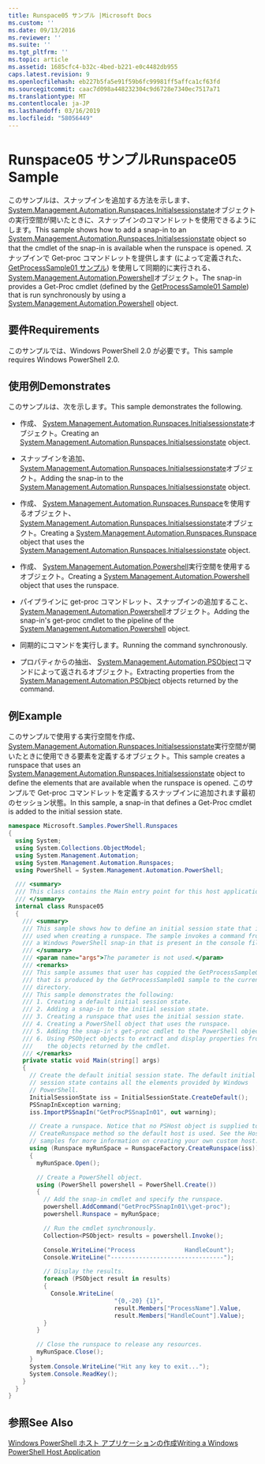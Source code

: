 ```yaml
---
title: Runspace05 サンプル |Microsoft Docs
ms.custom: ''
ms.date: 09/13/2016
ms.reviewer: ''
ms.suite: ''
ms.tgt_pltfrm: ''
ms.topic: article
ms.assetid: 1685cfc4-b32c-4bed-b221-e0c4482db955
caps.latest.revision: 9
ms.openlocfilehash: eb227b5fa5e91f59b6fc99981ff5affca1cf63fd
ms.sourcegitcommit: caac7d098a448232304c9d6728e7340ec7517a71
ms.translationtype: MT
ms.contentlocale: ja-JP
ms.lasthandoff: 03/16/2019
ms.locfileid: "58056449"
---
```

# <a name="runspace05-sample"></a><span data-ttu-id="7fd4d-102">Runspace05 サンプル</span><span class="sxs-lookup"><span data-stu-id="7fd4d-102">Runspace05 Sample</span></span>

<span data-ttu-id="7fd4d-103">このサンプルは、スナップインを追加する方法を示します、 [System.Management.Automation.Runspaces.Initialsessionstate](/dotnet/api/System.Management.Automation.Runspaces.InitialSessionState)オブジェクトの実行空間が開いたときに、スナップインのコマンドレットを使用できるようにします。</span><span class="sxs-lookup"><span data-stu-id="7fd4d-103">This sample shows how to add a snap-in to an [System.Management.Automation.Runspaces.Initialsessionstate](/dotnet/api/System.Management.Automation.Runspaces.InitialSessionState) object so that the cmdlet of the snap-in is available when the runspace is opened.</span></span> <span data-ttu-id="7fd4d-104">スナップインで Get-proc コマンドレットを提供します (によって定義された、 [GetProcessSample01 サンプル](../cmdlet/getprocesssample01-sample.md)) を使用して同期的に実行される、 [System.Management.Automation.Powershell](/dotnet/api/system.management.automation.powershell)オブジェクト。</span><span class="sxs-lookup"><span data-stu-id="7fd4d-104">The snap-in provides a Get-Proc cmdlet (defined by the [GetProcessSample01 Sample](../cmdlet/getprocesssample01-sample.md)) that is run synchronously by using a [System.Management.Automation.Powershell](/dotnet/api/system.management.automation.powershell) object.</span></span>

## <a name="requirements"></a><span data-ttu-id="7fd4d-105">要件</span><span class="sxs-lookup"><span data-stu-id="7fd4d-105">Requirements</span></span>

<span data-ttu-id="7fd4d-106">このサンプルでは、Windows PowerShell 2.0 が必要です。</span><span class="sxs-lookup"><span data-stu-id="7fd4d-106">This sample requires Windows PowerShell 2.0.</span></span>

## <a name="demonstrates"></a><span data-ttu-id="7fd4d-107">使用例</span><span class="sxs-lookup"><span data-stu-id="7fd4d-107">Demonstrates</span></span>

<span data-ttu-id="7fd4d-108">このサンプルは、次を示します。</span><span class="sxs-lookup"><span data-stu-id="7fd4d-108">This sample demonstrates the following.</span></span>

- <span data-ttu-id="7fd4d-109">作成、 [System.Management.Automation.Runspaces.Initialsessionstate](/dotnet/api/System.Management.Automation.Runspaces.InitialSessionState)オブジェクト。</span><span class="sxs-lookup"><span data-stu-id="7fd4d-109">Creating an [System.Management.Automation.Runspaces.Initialsessionstate](/dotnet/api/System.Management.Automation.Runspaces.InitialSessionState) object.</span></span>

- <span data-ttu-id="7fd4d-110">スナップインを追加、 [System.Management.Automation.Runspaces.Initialsessionstate](/dotnet/api/System.Management.Automation.Runspaces.InitialSessionState)オブジェクト。</span><span class="sxs-lookup"><span data-stu-id="7fd4d-110">Adding the snap-in to the [System.Management.Automation.Runspaces.Initialsessionstate](/dotnet/api/System.Management.Automation.Runspaces.InitialSessionState) object.</span></span>

- <span data-ttu-id="7fd4d-111">作成、 [System.Management.Automation.Runspaces.Runspace](/dotnet/api/System.Management.Automation.Runspaces.Runspace)を使用するオブジェクト、 [System.Management.Automation.Runspaces.Initialsessionstate](/dotnet/api/System.Management.Automation.Runspaces.InitialSessionState)オブジェクト。</span><span class="sxs-lookup"><span data-stu-id="7fd4d-111">Creating a [System.Management.Automation.Runspaces.Runspace](/dotnet/api/System.Management.Automation.Runspaces.Runspace) object that uses the [System.Management.Automation.Runspaces.Initialsessionstate](/dotnet/api/System.Management.Automation.Runspaces.InitialSessionState) object.</span></span>

- <span data-ttu-id="7fd4d-112">作成、 [System.Management.Automation.Powershell](/dotnet/api/system.management.automation.powershell)実行空間を使用するオブジェクト。</span><span class="sxs-lookup"><span data-stu-id="7fd4d-112">Creating a [System.Management.Automation.Powershell](/dotnet/api/system.management.automation.powershell) object that uses the runspace.</span></span>

- <span data-ttu-id="7fd4d-113">パイプラインに get-proc コマンドレット、スナップインの追加すること、 [System.Management.Automation.Powershell](/dotnet/api/system.management.automation.powershell)オブジェクト。</span><span class="sxs-lookup"><span data-stu-id="7fd4d-113">Adding the snap-in's get-proc cmdlet to the pipeline of the [System.Management.Automation.Powershell](/dotnet/api/system.management.automation.powershell) object.</span></span>

- <span data-ttu-id="7fd4d-114">同期的にコマンドを実行します。</span><span class="sxs-lookup"><span data-stu-id="7fd4d-114">Running the command synchronously.</span></span>

- <span data-ttu-id="7fd4d-115">プロパティからの抽出、 [System.Management.Automation.PSObject](/dotnet/api/System.Management.Automation.PSObject)コマンドによって返されるオブジェクト。</span><span class="sxs-lookup"><span data-stu-id="7fd4d-115">Extracting properties from the [System.Management.Automation.PSObject](/dotnet/api/System.Management.Automation.PSObject) objects returned by the command.</span></span>

## <a name="example"></a><span data-ttu-id="7fd4d-116">例</span><span class="sxs-lookup"><span data-stu-id="7fd4d-116">Example</span></span>

<span data-ttu-id="7fd4d-117">このサンプルで使用する実行空間を作成、 [System.Management.Automation.Runspaces.Initialsessionstate](/dotnet/api/System.Management.Automation.Runspaces.InitialSessionState)実行空間が開いたときに使用できる要素を定義するオブジェクト。</span><span class="sxs-lookup"><span data-stu-id="7fd4d-117">This sample creates a runspace that uses an [System.Management.Automation.Runspaces.Initialsessionstate](/dotnet/api/System.Management.Automation.Runspaces.InitialSessionState) object to define the elements that are available when the runspace is opened.</span></span> <span data-ttu-id="7fd4d-118">このサンプルで Get-proc コマンドレットを定義するスナップインに追加されます最初のセッション状態。</span><span class="sxs-lookup"><span data-stu-id="7fd4d-118">In this sample, a snap-in that defines a Get-Proc cmdlet is added to the initial session state.</span></span>

```csharp
namespace Microsoft.Samples.PowerShell.Runspaces
{
  using System;
  using System.Collections.ObjectModel;
  using System.Management.Automation;
  using System.Management.Automation.Runspaces;
  using PowerShell = System.Management.Automation.PowerShell;

  /// <summary>
  /// This class contains the Main entry point for this host application.
  /// </summary>
  internal class Runspace05
  {
    /// <summary>
    /// This sample shows how to define an initial session state that is
    /// used when creating a runspace. The sample invokes a command from
    /// a Windows PowerShell snap-in that is present in the console file.
    /// </summary>
    /// <param name="args">The parameter is not used.</param>
    /// <remarks>
    /// This sample assumes that user has coppied the GetProcessSample01.dll
    /// that is produced by the GetProcessSample01 sample to the current
    /// directory.
    /// This sample demonstrates the following:
    /// 1. Creating a default initial session state.
    /// 2. Adding a snap-in to the initial session state.
    /// 3. Creating a runspace that uses the initial session state.
    /// 4. Creating a PowerShell object that uses the runspace.
    /// 5. Adding the snap-in's get-proc cmdlet to the PowerShell object.
    /// 6. Using PSObject objects to extract and display properties from
    ///    the objects returned by the cmdlet.
    /// </remarks>
    private static void Main(string[] args)
    {
      // Create the default initial session state. The default initial
      // session state contains all the elements provided by Windows
      // PowerShell.
      InitialSessionState iss = InitialSessionState.CreateDefault();
      PSSnapInException warning;
      iss.ImportPSSnapIn("GetProcPSSnapIn01", out warning);

      // Create a runspace. Notice that no PSHost object is supplied to the
      // CreateRunspace method so the default host is used. See the Host
      // samples for more information on creating your own custom host.
      using (Runspace myRunSpace = RunspaceFactory.CreateRunspace(iss))
      {
        myRunSpace.Open();

        // Create a PowerShell object.
        using (PowerShell powershell = PowerShell.Create())
        {
          // Add the snap-in cmdlet and specify the runspace.
          powershell.AddCommand("GetProcPSSnapIn01\\get-proc");
          powershell.Runspace = myRunSpace;

          // Run the cmdlet synchronously.
          Collection<PSObject> results = powershell.Invoke();

          Console.WriteLine("Process              HandleCount");
          Console.WriteLine("--------------------------------");

          // Display the results.
          foreach (PSObject result in results)
          {
            Console.WriteLine(
                              "{0,-20} {1}",
                              result.Members["ProcessName"].Value,
                              result.Members["HandleCount"].Value);
          }
        }

        // Close the runspace to release any resources.
        myRunSpace.Close();
      }
      System.Console.WriteLine("Hit any key to exit...");
      System.Console.ReadKey();
    }
  }
}
```

## <a name="see-also"></a><span data-ttu-id="7fd4d-119">参照</span><span class="sxs-lookup"><span data-stu-id="7fd4d-119">See Also</span></span>

[<span data-ttu-id="7fd4d-120">Windows PowerShell ホスト アプリケーションの作成</span><span class="sxs-lookup"><span data-stu-id="7fd4d-120">Writing a Windows PowerShell Host Application</span></span>](./writing-a-windows-powershell-host-application.md)